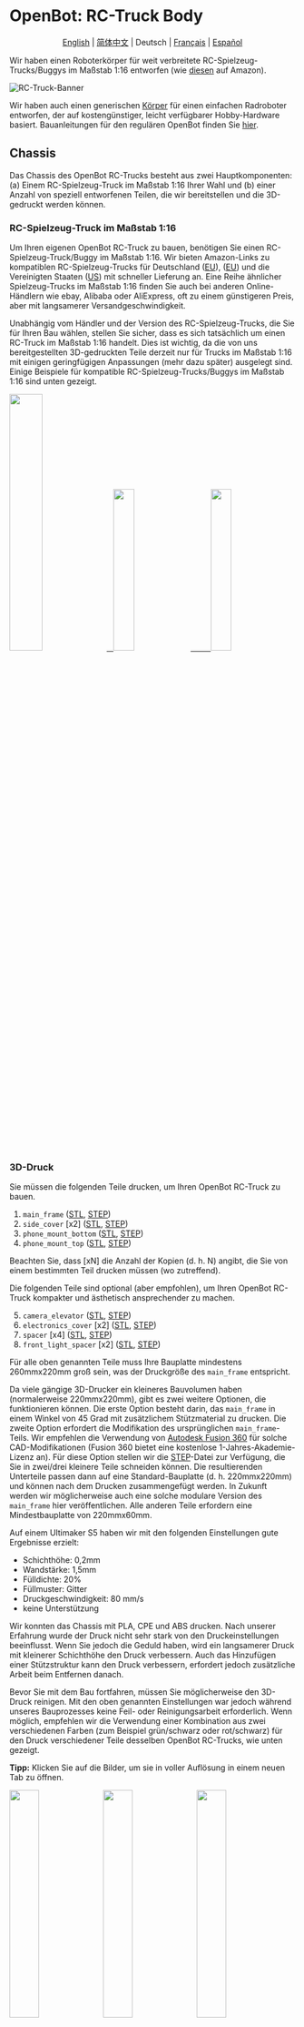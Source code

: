 # OpenBot: RC-Truck Body

<p align="center">
  <a href="README.md">English</a> |
  <a href="README.zh-CN.md">简体中文</a> |
  <span>Deutsch</span> |
  <a href="README.fr-FR.md">Français</a> |
  <a href="README.es-ES.md">Español</a>
</p>

Wir haben einen Roboterkörper für weit verbreitete RC-Spielzeug-Trucks/Buggys im Maßstab 1:16 entworfen (wie [diesen](https://www.amazon.de/dp/B00M3J7DJW) auf Amazon).

![RC-Truck-Banner](/docs/images/rc-truck-banner.jpg)

Wir haben auch einen generischen [Körper](/body/) für einen einfachen Radroboter entworfen, der auf kostengünstiger, leicht verfügbarer Hobby-Hardware basiert. Bauanleitungen für den regulären OpenBot finden Sie [hier](/body/README.md).

## Chassis

Das Chassis des OpenBot RC-Trucks besteht aus zwei Hauptkomponenten: (a) Einem RC-Spielzeug-Truck im Maßstab 1:16 Ihrer Wahl und (b) einer Anzahl von speziell entworfenen Teilen, die wir bereitstellen und die 3D-gedruckt werden können.

### RC-Spielzeug-Truck im Maßstab 1:16

Um Ihren eigenen OpenBot RC-Truck zu bauen, benötigen Sie einen RC-Spielzeug-Truck/Buggy im Maßstab 1:16. Wir bieten Amazon-Links zu kompatiblen RC-Spielzeug-Trucks für Deutschland ([EU](https://www.amazon.de/dp/B00M3J7DJW)), ([EU](https://www.amazon.de/dp/B088FGVYNW)) und die Vereinigten Staaten ([US](https://www.amazon.com/gp/product/B09C8XMPQ9)) mit schneller Lieferung an. Eine Reihe ähnlicher Spielzeug-Trucks im Maßstab 1:16 finden Sie auch bei anderen Online-Händlern wie ebay, Alibaba oder AliExpress, oft zu einem günstigeren Preis, aber mit langsamerer Versandgeschwindigkeit.

Unabhängig vom Händler und der Version des RC-Spielzeug-Trucks, die Sie für Ihren Bau wählen, stellen Sie sicher, dass es sich tatsächlich um einen RC-Truck im Maßstab 1:16 handelt. Dies ist wichtig, da die von uns bereitgestellten 3D-gedruckten Teile derzeit nur für Trucks im Maßstab 1:16 mit einigen geringfügigen Anpassungen (mehr dazu später) ausgelegt sind. Einige Beispiele für kompatible RC-Spielzeug-Trucks/Buggys im Maßstab 1:16 sind unten gezeigt.

<p float="left">
  <a href="https://www.amazon.de/dp/B00M3J7DJW" target="_blank"> <img src="/docs/images/rc_toy_1.jpg" width="34%" /> &nbsp
  </a>
  <a href="https://www.amazon.com/gp/product/B09C8XMPQ9" target="_blank"> <img src="/docs/images/rc_toy_2.jpg" width="27%" /> &nbsp &nbsp &nbsp &nbsp
  </a>
  <a href="https://www.amazon.de/dp/B088FGVYNW" target="_blank"> <img src="/docs/images/rc_toy_3.jpg" width="27%" />
  </a>
</p>

### 3D-Druck

Sie müssen die folgenden Teile drucken, um Ihren OpenBot RC-Truck zu bauen.

1) ```main_frame``` ([STL](cad/rc_truck_body/main_frame.stl), [STEP](cad/rc_truck_body/main_frame.step))
2) ```side_cover``` \[x2\] ([STL](cad/rc_truck_body/side_cover.stl), [STEP](cad/rc_truck_body/side_cover.step))
3) ```phone_mount_bottom``` ([STL](../phone_mount/phone_mount_bottom.stl), [STEP](../phone_mount/phone_mount_bottom.step))
4) ```phone_mount_top``` ([STL](../phone_mount/phone_mount_top.stl), [STEP](../phone_mount/phone_mount_top.step))

Beachten Sie, dass \[xN\] die Anzahl der Kopien (d. h. N) angibt, die Sie von einem bestimmten Teil drucken müssen (wo zutreffend).

Die folgenden Teile sind optional (aber empfohlen), um Ihren OpenBot RC-Truck kompakter und ästhetisch ansprechender zu machen.

5) ```camera_elevator``` ([STL](cad/rc_truck_body/camera_elevator.stl), [STEP](cad/rc_truck_body/camera_elevator.step))
6) ```electronics_cover``` \[x2\] ([STL](cad/rc_truck_body/electronics_cover.stl), [STEP](cad/rc_truck_body/electronics_cover.step))
7) ```spacer``` \[x4\] ([STL](cad/rc_truck_body/spacer.stl), [STEP](cad/rc_truck_body/spacer.step))
8) ```front_light_spacer``` \[x2\] ([STL](cad/rc_truck_body/front_light_spacer.stl), [STEP](cad/rc_truck_body/front_light_spacer.step))

Für alle oben genannten Teile muss Ihre Bauplatte mindestens 260mmx220mm groß sein, was der Druckgröße des ```main_frame``` entspricht.

Da viele gängige 3D-Drucker ein kleineres Bauvolumen haben (normalerweise 220mmx220mm), gibt es zwei weitere Optionen, die funktionieren können.
Die erste Option besteht darin, das ```main_frame``` in einem Winkel von 45 Grad mit zusätzlichem Stützmaterial zu drucken.
Die zweite Option erfordert die Modifikation des ursprünglichen ```main_frame```-Teils. Wir empfehlen die Verwendung von [Autodesk Fusion 360](https://www.autodesk.com/products/fusion-360/overview) für solche CAD-Modifikationen (Fusion 360 bietet eine kostenlose 1-Jahres-Akademie-Lizenz an).
Für diese Option stellen wir die [STEP](/body/cad/rc_truck_body/main_frame.step)-Datei zur Verfügung, die Sie in zwei/drei kleinere Teile schneiden können.
Die resultierenden Unterteile passen dann auf eine Standard-Bauplatte (d. h. 220mmx220mm) und können nach dem Drucken zusammengefügt werden.
In Zukunft werden wir möglicherweise auch eine solche modulare Version des ```main_frame``` hier veröffentlichen. Alle anderen Teile erfordern eine Mindestbauplatte von 220mmx60mm.

Auf einem Ultimaker S5 haben wir mit den folgenden Einstellungen gute Ergebnisse erzielt:

- Schichthöhe: 0,2mm
- Wandstärke: 1,5mm
- Fülldichte: 20%
- Füllmuster: Gitter
- Druckgeschwindigkeit: 80 mm/s
- keine Unterstützung

Wir konnten das Chassis mit PLA, CPE und ABS drucken. Nach unserer Erfahrung wurde der Druck nicht sehr stark von den Druckeinstellungen beeinflusst. Wenn Sie jedoch die Geduld haben, wird ein langsamerer Druck mit kleinerer Schichthöhe den Druck verbessern. Auch das Hinzufügen einer Stützstruktur kann den Druck verbessern, erfordert jedoch zusätzliche Arbeit beim Entfernen danach.

Bevor Sie mit dem Bau fortfahren, müssen Sie möglicherweise den 3D-Druck reinigen. Mit den oben genannten Einstellungen war jedoch während unseres Bauprozesses keine Feil- oder Reinigungsarbeit erforderlich. Wenn möglich, empfehlen wir die Verwendung einer Kombination aus zwei verschiedenen Farben (zum Beispiel grün/schwarz oder rot/schwarz) für den Druck verschiedener Teile desselben OpenBot RC-Trucks, wie unten gezeigt.

**Tipp:** Klicken Sie auf die Bilder, um sie in voller Auflösung in einem neuen Tab zu öffnen.

<p float="left">
  <img src="/docs/images/3d_print_rc_1.png" width="32%" />
  <img src="/docs/images/3d_print_rc_2.png" width="32%" /> 
  <img src="/docs/images/3d_print_rc_3.png" width="32%" />
</p>

## Zusammenbau

Während es möglich ist, Ihren OpenBot RC-Truck mit einem DIY-Ansatz ähnlich dem regulären OpenBot zu bauen (siehe DIY-Bauteile und Anleitungen für OpenBot [hier](/body/README.md)), empfehlen wir die Verwendung der OpenBot [benutzerdefinierten Leiterplatte](/body/pcb) für den Bau und Zusammenbau des OpenBot RC-Trucks. Diese Option wird empfohlen, wenn Sie einen saubereren Aufbau wünschen oder mehrere OpenBot RC-Trucks bauen möchten. Ein zusätzlicher Vorteil der Verwendung unserer [benutzerdefinierten Leiterplatte](/body/pcb) besteht darin, dass Sie dieselben Komponenten verwenden können, um verschiedene OpenBot-Körper zu bauen und zwischen ihnen zu wechseln.

### Stückliste

Der OpenBot RC-Truck basiert hauptsächlich auf leicht verfügbaren Hobby-Elektronikkomponenten. Wir bieten Amazon-Links für Deutschland (EU) und die Vereinigten Staaten (US) mit schneller Lieferung an. Wenn Sie die Geduld haben, etwas länger zu warten, können Sie die Komponenten auch viel günstiger bei AliExpress (AE) erhalten. Sie benötigen die folgenden Komponenten.

#### Erforderliche Komponenten

- 1x RC-Spielzeug-Truck/Buggy ([EU](https://www.amazon.de/dp/B00M3J7DJW), [EU](https://www.amazon.de/dp/B088FGVYNW), [US](https://www.amazon.com/gp/product/B09C8XMPQ9))
- 1x Arduino Nano ([EU](https://www.amazon.de/dp/B01MS7DUEM), [US](https://www.amazon.com/dp/B00NLAMS9C), [AE](https://www.aliexpress.com/item/32866959979.html))
- 1x OpenBot [benutzerdefinierte Leiterplatte](/body/pcb)
- 1x USB OTG-Kabel ([EU](https://www.amazon.de/gp/product/B075M4CQHZ), [US](https://www.amazon.com/dp/B07LBHKTMM), [AE](https://www.aliexpress.com/item/10000330515850.html))
- 1x Feder oder Gummiband ([EU](https://www.amazon.de/gp/product/B01N30EAZO/), [US](https://www.amazon.com/dp/B008RFVWU2), [AE](https://www.aliexpress.com/item/33043769059.html))
- 6x M3x25 Schraube ([EU](https://www.amazon.de/dp/B07KFL3SSV), [US](https://www.amazon.com/dp/B07WJL3P3X), [AE](https://www.aliexpress.com/item/4000173341865.html))
- 6x M3 Mutter ([EU](https://www.amazon.de/dp/B07JMF3KMD), [US](https://www.amazon.com/dp/B071NLDW56), [AE](https://www.aliexpress.com/item/32977174437.html))
- Dupont-Kabel ([EU](https://www.amazon.de/dp/B07KYHBVR7), [US](https://www.amazon.com/dp/B07GD2BWPY), [AE](https://www.aliexpress.com/item/4000766001685.html))

#### Optionale Komponenten

- 1x Ultraschallsensor ([EU](https://www.amazon.de/dp/B00LSJWRXU), [US](https://www.amazon.com/dp/B0852V181G/), [AE](https://www.aliexpress.com/item/32713522570.html))
- 2x Ein/Aus-Schalter ([EU](https://www.amazon.de/dp/B07QB22J62), [US](https://www.amazon.com/dp/B01N2U8PK0), [AE](https://www.aliexpress.com/item/1000005699023.html))
- 4x Orange LED 5mm ([EU](https://www.amazon.de/gp/product/B01NCL0UTQ), [US](https://www.amazon.com/dp/B077XD7MVB), [AE](https://www.aliexpress.com/item/4000329069943.html))
- 4x Rote LED 5mm ([EU](https://www.amazon.de/dp/B083HN3CLY), [US](https://www.amazon.com/dp/B077X95F7C), [AE](https://www.aliexpress.com/item/4000329069943.html))
- 2x Weiße LED-Lampen ([EU](https://www.amazon.de/-/en/gp/product/B06XTQSZDX), [US](https://www.amazon.com/gp/product/B01N2UPAD8), [AE](https://de.aliexpress.com/item/1005002991235830.html))
- Variabler Widerstand für LEDs ([EU](https://www.amazon.de/gp/product/B081TXJJGV), [US](https://www.amazon.com/dp/B0711MB4TL), [AE](https://de.aliexpress.com/item/1005003610664176.html))

### Bauanleitung

**Tipp:** Klicken Sie auf die Bilder, um sie in voller Auflösung in einem neuen Tab zu öffnen.

1. Zerlegen Sie den RC-Spielzeug-LKW. Entfernen Sie die obere Abdeckung und schrauben Sie die vier Befestigungsstifte von der Basis ab, wie in den Abbildungen unten gezeigt. Bewahren Sie alle vier Befestigungsstifte und deren Schrauben sicher auf, da Sie diese verwenden werden, um den ```main_frame``` nach Abschluss der Verkabelung am RC-LKW-Körper zu befestigen. Alle kompatiblen RC-Spielzeug-LKWs sind mit zwei Motoren ausgestattet: einem für den Antrieb und einem für die Lenkung, einem Geschwindigkeitsregler (mit integriertem 5-7V UBEC) für den Antriebsmotor und einem 2S 7.4V LiPo-Akkupack. Demontieren und entfernen Sie das Akkupack von der Basis des LKWs und laden Sie es mit dem Ladegerät auf, das mit dem LKW geliefert wurde. Legen Sie die Drahtverbinder für beide Motoren sowie den UBEC-Ausgang vom Geschwindigkeitsregler frei/lockern Sie sie. In unserem Fall betrug der UBEC-Ausgang 6V.
    <p float="left">
      <img src="/docs/images/rc_truck_disassembly_1.JPG" width="32%" />
      <img src="/docs/images/rc_truck_disassembly_2.JPG" width="32%" /> 
      <img src="/docs/images/rc_truck_disassembly_3.JPG" width="32%" />
    </p>
2. Beachten Sie, dass die beiden Dimensionen d1 und d2 (wie unten gezeigt) auf dem ```main_frame``` vom Modell des verwendeten RC-Spielzeug-LKWs abhängen. Wir haben unser ```main_frame```-Teil für [dieses](https://www.amazon.de/dp/B00M3J7DJW) RC-Spielzeug-LKW-Modell entworfen. Abhängig davon, welchen (1:16 Maßstab) LKW Sie verwenden, müssen Sie diese Dimensionen möglicherweise leicht anpassen, indem Sie die ```main_frame``` [STEP](/body/cad/rc_truck_body/main_frame.step) Datei verwenden. Wir empfehlen die Verwendung von [Autodesk Fusion 360](https://www.autodesk.com/products/fusion-360/overview) für solche CAD-Änderungen (Fusion 360 bietet eine kostenlose 1-Jahres-Akademische Lizenz an). Beachten Sie auch, dass der kleine Keil/Dreieck auf dem ```main_frame``` die Vorwärtsrichtung anzeigt.
    <p float="left">
      <img src="/docs/images/main-frame-dimensions.png" width="32%" />
      <img src="/docs/images/main-frame-direction.png" width="32%" />
    </p>   
3. (Optional) Installieren Sie den EIN/AUS-Schalter zur Stromversorgung des Roboters. Sie können dies einfach tun, indem Sie das positive Kabel, das vom Geschwindigkeitsregler zur Batterie führt, durchschneiden und den Schalter zwischen die beiden geteilten Teile dieses Kabels löten. Stellen Sie sicher, dass die Schalteranschlüsse mit Schrumpfschlauch oder Isolierband isoliert sind und das Stromkabel lang genug ist, damit der Schalter nach der Montage durch die rechteckige Öffnung auf der Rückseite des ```main_frame``` passt (siehe Abbildung unten).
    <p float="left">
      <img src="/docs/images/main-frame-switch.png" width="32%" />
      <img src="/docs/images/switch-power.jpg" width="32%" />
    </p>
4. (Optional) Installieren Sie den Ultraschallsensor durch das vordere Gitter des ```main_frame```. Sie können Heißkleber verwenden, um ihn bei Bedarf an Ort und Stelle zu halten. Drücken Sie den Stecker vorsichtig in eine gerade Position, bevor Sie ihn an Ort und Stelle setzen. Dies erleichtert den Zugang zum Stecker nach der Montage. Führen Sie die Dupont-Kabel vom Ultraschallstecker bis zur rechteckigen Öffnung auf der Rückseite des ```main_frame```.
    <p float="left">
      <img src="/docs/images/install-ultrasonic-1.png" width="32%" />
      <img src="/docs/images/ultrasonic-sensor.jpg" width="32%" />
      <img src="/docs/images/install-ultrasonic-2.png" width="32%" />
    </p>
5. (Optional) Installieren Sie die orangefarbenen LEDs für die Blinker sowohl vorne als auch hinten am ```main_frame```. Sie können Heißkleber verwenden, um sie bei Bedarf an Ort und Stelle zu halten. Für jede Seite, d.h. links und rechts, müssen Sie die vorderen und hinteren LEDs parallel schalten. Dazu verbinden Sie einfach ihre positiven und negativen Anschlüsse miteinander. Ähnlich wie beim Ultraschallsensorkabel führen Sie die positiven und negativen Dupont-Kabel von beiden linken und rechten Blinkern bis zur rechteckigen Öffnung auf der Rückseite des ```main_frame```, wo sie mit ihren jeweiligen Blinkeranschlüssen (sowohl +ve als auch -ve) auf der Platine verbunden werden.
    <p float="left">
      <img src="/docs/images/insert-leds-orange-1.png" width="32%" />
      <img src="/docs/images/orange-led.jpg" width="32%" />
      <img src="/docs/images/insert-leds-orange-2.png" width="32%" />
    </p>
**Tipp:** Um Unordnung und potenzielle Erdungsfehler während der Verkabelung zu vermeiden, wird empfohlen, eine einheitliche Erdungsschleife für die negativen Anschlüsse aller LEDs zu bilden. Dies bedeutet einfach, ein Kabel unter dem ```main_frame``` zu verlegen, das alle negativen Anschlüsse der LEDs verbindet. Diese Erdungsschleife kann dann mit einem einzigen Dupont-Kabel mit dem Erdungsstift des Arduino Nano verbunden werden, das zur rechteckigen Öffnung auf der Rückseite des ```main_frame``` geführt wird.

6. (Optional) Installieren Sie die vorderen LED-Lampen. Sie können Heißkleber verwenden, um die Basis an Ort und Stelle zu halten, und die Lampe durch die vordere Öffnung auf jeder Seite in ihre jeweilige Basis schrauben. Verbinden Sie beide vorderen LED-Lampen parallel, indem Sie ihre positiven und negativen Anschlüsse jeweils miteinander verbinden. Da diese Lampen mit 6V betrieben werden, können Sie sie direkt an den UBEC-Ausgang anschließen, indem Sie ihre positiven Anschlüsse verwenden. Verbinden Sie die negativen Anschlüsse mit der Erdungsschleife (siehe Tipp oben). Der interne Widerstand dieser LEDs ist ziemlich hoch, sodass kein externer Widerstand erforderlich ist. Nach der Installation der LED-Lampen setzen Sie die beiden ```front_light_spacers``` auf jeder Seite ein und kleben sie mit Heißkleber fest, um die LEDs an Ort und Stelle zu fixieren.
    <p float="left">
      <img src="/docs/images/insert-lamps-1.png" width="32%" />
      <img src="/docs/images/led-lamp-wiring.jpg" width="32%" />
      <img src="/docs/images/add_front_light_spacer.png" width="32%" />
    </p>
7. (Optional) Installieren Sie die roten LEDs für die Rücklichter. Sie können Heißkleber verwenden, um sie bei Bedarf an Ort und Stelle zu halten. Verbinden Sie alle vier roten LEDs parallel; d.h. verbinden Sie ihre positiven und negativen Anschlüsse jeweils miteinander. Die negativen Anschlüsse gehen zur Erdung, während die positiven Anschlüsse kollektiv über einen geeigneten Spannungsteiler mit dem UBEC-Ausgang verbunden werden (siehe den nächsten Schritt für Details zur Konstruktion des Spannungsteilers).
    <p float="left">
      <img src="/docs/images/insert-leds-red.png" width="32%" />
      <img src="/docs/images/red-led.jpg" width="32%" />
    </p>
8. (Optional) Installieren Sie den Spannungsteiler für die hinteren roten LEDs. Die meisten farbigen LEDs (z.B. Rot, Orange, Gelb usw.) arbeiten mit 2-3V und nicht mit den traditionellen 5V, die die normale Betriebsspannung des Arduino Nano sind. Daher ist ein Spannungsteiler erforderlich, um diese LEDs sicher zu betreiben. Für Blinker haben wir bereits einen eingebauten Spannungsteiler in unserer benutzerdefinierten Platine. Sie müssen also nichts tun, um die Blinker-LEDs (d.h. orange) zu verwenden. Wenn Sie jedoch auch Rücklichter, d.h. rote LEDs, hinzufügen möchten, ist ein externer Spannungsteiler erforderlich. Wir empfehlen die Verwendung eines variablen Widerstands von 10kΩ oder höher zur Herstellung Ihres Spannungsteilers. Basierend auf Ihrer UBEC-Ausgangsspannung (6V in unserem Fall) müssen Sie einen Spannungsteiler mit 2-3V Ausgang einrichten. Dies kann erreicht werden, indem der UBEC-Ausgang an den äußeren Enden des Widerstands angelegt wird und die Schraube oben gedreht wird, während die Ausgangsspannung mit einem digitalen Multimeter zwischen der Erdung und dem mittleren Anschluss überwacht wird (siehe Abbildung unten). Sobald die Ausgangsspannung des variablen Widerstands, d.h. des Spannungsteilers, auf den geeigneten Bereich von 2-3V eingestellt ist, fixieren Sie die Schraube mit etwas Heißkleber und befestigen Sie sie in einer bequemen Position unter dem ```main_frame```.
    <p float="left">
      <img src="/docs/images/variable-resistor.jpg" width="32%" />
      <img src="/docs/images/voltage-divider-animation.png" width="32%" />
    </p>
9. (Optional) Sie können auch einen einzelnen oder zwei separate EIN/AUS-Schalter verwenden, um die vorderen und hinteren LEDs ein- und auszuschalten. Befolgen Sie die Anweisungen in Schritt 3, um einen Schalter (oder mehrere Schalter) für diesen Zweck zu installieren.
10. Jetzt sind Sie fast fertig mit der Verkabelung des Roboters. Nehmen Sie sich an diesem Punkt etwas Zeit, um sicherzustellen, dass alle Kabel und Verbindungen unter dem ```main_frame``` korrekt und gut isoliert sind, entweder mit Schrumpfschlauch oder Isolierband. Verwenden Sie Heißkleber, um lose Kabel an Ort und Stelle zu halten, damit sie nach der Montage nicht mit den Rädern oder anderen beweglichen Teilen des Roboters in Kontakt kommen. Stellen Sie sicher, dass alle Kabel von Motoren, Geschwindigkeitsregler-UBEC, LEDs und Ultraschallsensor frei durch die rechteckige Öffnung auf der Rückseite des ```main_frame``` geführt werden können.
11. Befestigen Sie den ```phone_mount_bottom``` am ```main_frame``` mit zwei M3x25 Schrauben und Muttern. Optional können Sie einen oder mehrere ```camera_elevators``` dazwischen einfügen, wenn Sie die vertikale Höhe Ihrer Handyhalterung anpassen möchten. Wenn Sie einen ```camera_elevator``` verwenden, benötigen Sie M3x35 oder längere Schrauben, um die Handyhalterung am ```main_frame``` zu befestigen.
    <p float="left">
      <img src="/docs/images/add_phone_mount_bottom.png" width="32%" />
      <img src="/docs/images/add_phone_mount_bottom_elevator.png" width="32%" /> 
    </p>
10. Setzen Sie den ```phone_mount_top``` ein und installieren Sie die Feder oder das Gummiband.
    <p float="left">
      <img src="/docs/images/add_phone_mount_top.png" width="32%" />
    </p>
11. Setzen Sie die beiden ```side_covers``` in ihre jeweiligen Schlitze ein.
    <p float="left">
      <img src="/docs/images/add_side_covers.png" width="32%" />
      <img src="/docs/images/add_side_covers_2.png" width="32%" />
    </p>    
12. Befestigen Sie den ```main_frame``` am RC-LKW-Körper mit den vier Befestigungsstiften und deren Schrauben. Stellen Sie sicher, dass alle Kabelverbinder und der Netzschalter für den Roboter durch die rechteckige Öffnung auf der Rückseite des ```main_frame``` für PCB-Verbindungen zugänglich sind. Ziehen Sie den Batterieanschluss aus der dreieckigen Öffnung an der Vorderseite des ```main_frame```.
    <p float="left">
      <img src="/docs/images/add_main_frame_1.JPG" width="32%" />
      <img src="/docs/images/add_main_frame_2.png" width="32%" />
      <img src="/docs/images/add_main_frame_3.JPG" width="32%" />
    </p>
12. Montieren Sie die Platine mit vier M3x25 Schrauben und Muttern mit vier ```spacers``` dazwischen auf der Rückseite des ```main_frame```. Montieren Sie den Arduino Nano auf der Platine und schließen Sie das USB-OTG-Kabel an den USB-Anschluss des Arduino Nano an.
    <p float="left">
      <img src="/docs/images/pcb_assembly.JPG" width="32%" />
    </p>
13. Verbinden Sie die Kabel des Ultraschallsensors mit dem Anschluss "sonar" auf der Platine. Stellen Sie sicher, dass die +ve/-ve Polarität und die Datenleitungen zwischen dem Sensor und den PCB-Anschlüssen korrekt übereinstimmen.
14. Verbinden Sie die Kabel der linken und rechten Blinker-LEDs mit ihren jeweiligen Blinkeranschlüssen auf der Platine. Stellen Sie die korrekte Polarität der +ve und -ve LED-Anschlüsse sicher.
15. Verbinden Sie den UBEC-Ausgang (+6V) mit dem Vin-Pin des Arduino Nano (optional, Arduino kann auch über das Telefon betrieben werden) und den UBEC-GND mit dem GND-Pin des Arduino (neben Vin).
16. Verbinden Sie den UBEC-Ausgang (+6V) mit den +ve Anschlüssen des Lenkservos, der vorderen LED-Lampen und der hinteren roten LEDs über den Spannungsteiler.
17. Verbinden Sie das Erdungskabel des Lenkservos ebenfalls mit dem GND-Pin des Arduino.
18. Verbinden Sie das PWM-Kabel des Antriebsservos (vom Geschwindigkeitsregler) mit Pin A0 auf dem Arduino Nano oder PCB-Breakout.
19. Verbinden Sie das PWM-Kabel des Lenkservos mit Pin A1 auf dem Arduino Nano oder PCB-Breakout.
**Tipp:** Wenn Sie eine einheitliche Erdungsschleife für die LED-Verkabelung erstellt haben, verbinden Sie das Erdungsschleifenkabel ebenfalls mit einem der GND-Pins des Arduino. Der Arduino Nano hat drei GND-Pins zur Verfügung. Wenn Sie keine Erdungsschleife erstellt haben, stellen Sie sicher, dass alle LEDs, der Lenkservo, die Sensoren, der Arduino Nano und das UBEC des Geschwindigkeitsreglers die gleiche Erdung mit geeigneter Verkabelung und Verbindungen teilen.
21. Schließen Sie das Akkupack vorne an und halten Sie es mit etwas Klettband oder Montageband an Ort und Stelle. Das Akku vorne zu haben, macht es leicht zugänglich zum Aufladen. Diese Platzierung hilft auch, das Gewicht des Roboters auszugleichen, wenn ein Smartphone oben montiert ist.
22. Setzen Sie die vorderen und hinteren ```electronics_covers``` auf. Ziehen Sie das USB-OTG-Kabel durch die Lücke der hinteren ```electronics_cover``` heraus, um es mit einem Android-Smartphone zu verbinden.
<p float="left">
      <img src="/docs/images/add_covers_1.png" width="32%" />
      <img src="/docs/images/add_covers_2.JPG" width="32%" />
    </p>

## Nächstes

Flashen Sie die [Arduino Firmware](../../firmware/README.md)
